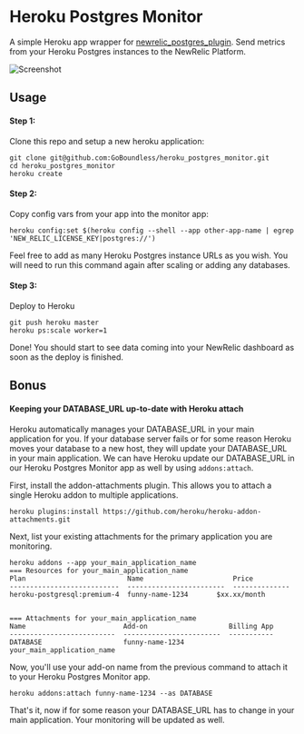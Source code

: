 Heroku Postgres Monitor
========================

A simple Heroku app wrapper for [newrelic_postgres_plugin](https://github.com/GoBoundless/newrelic_postgres_plugin). Send metrics from your Heroku Postgres instances to the NewRelic Platform.

![Screenshot](https://raw.github.com/GoBoundless/heroku_postgres_monitor/master/screenshot.png "Screenshot")

Usage
------------------------

#### Step 1:
Clone this repo and setup a new heroku application:
```
git clone git@github.com:GoBoundless/heroku_postgres_monitor.git
cd heroku_postgres_monitor
heroku create
```
#### Step 2:
Copy config vars from your app into the monitor app:

```
heroku config:set $(heroku config --shell --app other-app-name | egrep 'NEW_RELIC_LICENSE_KEY|postgres://')
```

Feel free to add as many Heroku Postgres instance URLs as you wish. You will need to run this command again after scaling or adding any databases.

#### Step 3:
Deploy to Heroku
```
git push heroku master
heroku ps:scale worker=1
```

Done! You should start to see data coming into your NewRelic dashboard as soon as the deploy is finished.

Bonus
------------------------

#### Keeping your DATABASE_URL up-to-date with Heroku attach
Heroku automatically manages your DATABASE_URL in your main application for you. If your database server fails or for some reason Heroku moves your database to a new host, they will update your DATABASE_URL in your main application.
We can have Heroku update our DATABASE_URL in our Heroku Postgres Monitor app as well by using `addons:attach`.

First, install the addon-attachments plugin. This allows you to attach a single Heroku addon to multiple applications.
```
heroku plugins:install https://github.com/heroku/heroku-addon-attachments.git
```

Next, list your existing attachments for the primary application you are monitoring.
```
heroku addons --app your_main_application_name
=== Resources for your_main_application_name
Plan                         Name                      Price
---------------------------  ------------------------  --------------
heroku-postgresql:premium-4  funny-name-1234       $xx.xx/month


=== Attachments for your_main_application_name
Name                        Add-on                    Billing App
--------------------------  ------------------------  -----------
DATABASE                    funny-name-1234            your_main_application_name
```

Now, you'll use your add-on name from the previous command to attach it to your Heroku Postgres Monitor app.

```
heroku addons:attach funny-name-1234 --as DATABASE
```

That's it, now if for some reason your DATABASE_URL has to change in your main application. Your monitoring will be updated as well.
